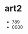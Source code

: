 <!--
 * @Author: Lzz
 * @Date: 2021-04-19 16:15:10
 * @LastEditors: Lzz
 * @LastEditTime: 2021-04-19 16:15:31
 * @Description: 
 * @FilePath: /lgjy/part-3/module4/blog-with-gridsome/content/blog/other/art2.md
-->

# art2

- 789
- 0000
